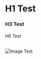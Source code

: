 # H1 Test
### H3 Test
###### H6 Test

![Image Test](https://octodex.github.com/images/yaktocat.png)

